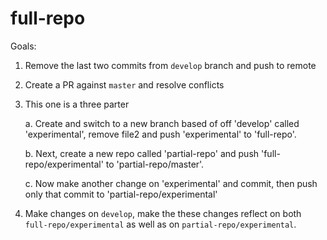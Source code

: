 
# full-repo

Goals:

1. Remove the last two commits from `develop` branch and push to remote

2. Create a PR against `master` and resolve conflicts

3. This one is a three parter

    a. Create and switch to a new branch based of off 'develop' called 'experimental', remove file2 and push 'experimental' to 'full-repo'.

     b. Next, create a new repo called 'partial-repo' and push 'full-repo/experimental' to 'partial-repo/master'.

    c. Now make another change on 'experimental' and commit, then push only that commit to 'partial-repo/experimental'

4. Make changes on `develop`, make the these changes reflect on both `full-repo/experimental` as well as on `partial-repo/experimental`.
